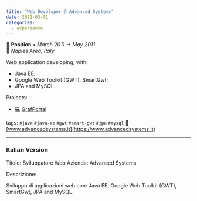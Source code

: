 ```yaml
---
title: "Web Developer @ Advanced Systems"
date: 2011-03-01
categories:
  - experience
---
```

💼 **Position** • _March 2011 → May 2011_  
📍 _Naples Area, Italy_

Web application developing, with:
-	Java EE; 
-	Google Web Toolkit (GWT), SmartGwt;
-	JPA and MySQL.

Projects:
* 💻 [GrafPortal](/projects/grafportal/overview/)

tags: `#java` `#java-ee` `#gwt` `#smart-gwt` `#jpa` `#mysql`
🔗 [www.advancedsystems.it](https://www.advancedsystems.it)

---

### Italian Version

Titolo: Sviluppatore Web
Azienda: Advanced Systems

Descrizione:

Sviluppo di applicazioni web con: Java EE, Google Web Toolkit (GWT), SmartGwt, JPA and MySQL.
